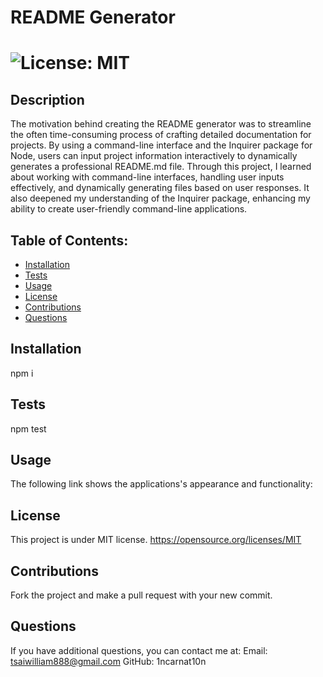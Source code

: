  # README Generator

  # ![License: MIT](https://img.shields.io/badge/License-MIT-yellow.svg) 

  ## Description 

  The motivation behind creating the README generator was to streamline the often time-consuming process of crafting detailed documentation for projects. By using a command-line interface and the Inquirer package for Node, users can input project information interactively to dynamically generates a professional README.md file. Through this project, I learned about working with command-line interfaces, handling user inputs effectively, and dynamically generating files based on user responses. It also deepened my understanding of the Inquirer package, enhancing my ability to create user-friendly command-line applications.

  ## Table of Contents:
  * [Installation](#installation)
  * [Tests](#tests)
  * [Usage](#usage)
  * [License](#license)
  * [Contributions](#contributions)
  * [Questions](#questions)

  ## Installation
  npm i

  ## Tests
  npm test

  ## Usage 
  The following link shows the applications's appearance and functionality:

  ## License
  This project is under MIT license.
  https://opensource.org/licenses/MIT

  ## Contributions
  Fork the project and make a pull request with your new commit.

  ## Questions 
  If you have additional questions, you can contact me at: 
  Email: tsaiwilliam888@gmail.com
  GitHub: 1ncarnat10n
